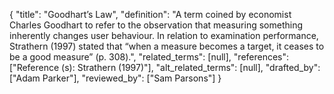 {
    "title": "Goodhart’s Law",
    "definition": "A term coined by economist Charles Goodhart to refer to the observation that measuring something inherently changes user behaviour. In relation to examination performance, Strathern (1997) stated that “when a measure becomes a target, it ceases to be a good measure” (p. 308).",
    "related_terms": [null],
    "references": ["Reference (s): Strathern (1997)"],
    "alt_related_terms": [null],
    "drafted_by": ["Adam Parker"],
    "reviewed_by": ["Sam Parsons"]
  }
